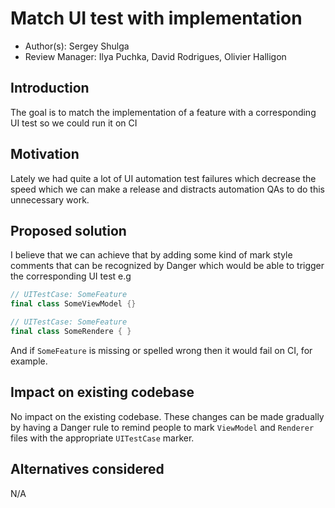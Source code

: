 # Match UI test with implementation

* Author(s): Sergey Shulga
* Review Manager: Ilya Puchka, David Rodrigues, Olivier Halligon

## Introduction

The goal is to match the implementation of a feature with a corresponding UI test so we could run it on CI

## Motivation

Lately we had quite a lot of UI automation test failures which decrease the speed which we can make a release and distracts automation QAs to do this unnecessary work.

## Proposed solution

I believe that we can achieve that by adding some kind of mark style comments that can be recognized by Danger which would  be able to trigger the corresponding UI test
e.g

```swift
// UITestCase: SomeFeature
final class SomeViewModel {}

// UITestCase: SomeFeature
final class SomeRendere { }
```

And if `SomeFeature` is missing or spelled wrong then it would fail on CI, for example.

## Impact on existing codebase

No impact on the existing codebase. These changes can be made gradually by having a Danger rule to remind people to mark `ViewModel` and `Renderer` files with the appropriate `UITestCase` marker.

## Alternatives considered

N/A

